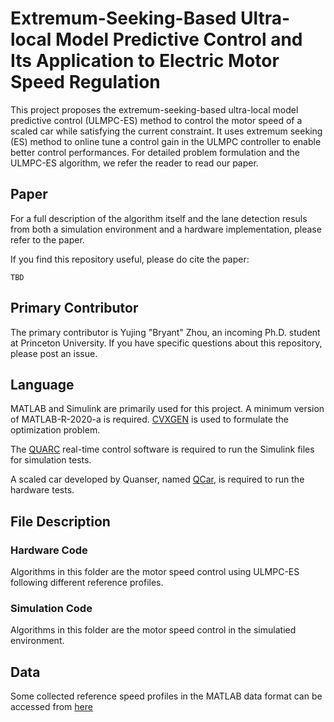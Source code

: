 # Extremum-Seeking-Based Ultra-local Model Predictive Control and Its Application to Electric Motor Speed Regulation

This project proposes the extremum-seeking-based ultra-local model predictive control (ULMPC-ES) method to control the motor speed of a scaled car while satisfying the current constraint. It uses extremum seeking (ES) method to online tune a control gain in the ULMPC controller to enable better control performances. For detailed problem formulation and the ULMPC-ES algorithm, we refer the reader to read our paper.

## Paper

For a full description of the algorithm itself and the lane detection resuls from both a simulation environment and a hardware implementation, please refer to the paper.

If you find this repository useful, please do cite the paper:

```
TBD
```

## Primary Contributor

The primary contributor is Yujing "Bryant" Zhou, an incoming Ph.D. student at Princeton University. If you have specific questions about this repository, please post an issue.

## Language

MATLAB and Simulink are primarily used for this project. A minimum version of MATLAB-R-2020-a is required. [CVXGEN](https://cvxgen.com/docs/index.html) is used to formulate the optimization problem.

The [QUARC](https://www.quanser.com/products/quarc-real-time-control-software/) real-time control software is required to run the Simulink files for simulation tests.

A scaled car developed by Quanser, named [QCar](https://www.quanser.com/products/qcar/), is required to run the hardware tests.

## File Description

### Hardware Code

Algorithms in this folder are the motor speed control using ULMPC-ES following different reference profiles.

### Simulation Code

Algorithms in this folder are the motor speed control in the simulatied environment.

## Data

Some collected reference speed profiles in the MATLAB data format can be accessed from [here](https://drive.google.com/drive/folders/1fRm6yHlNlMUCokot3qaeNLV8MkC7S9Hl?usp=sharing)
